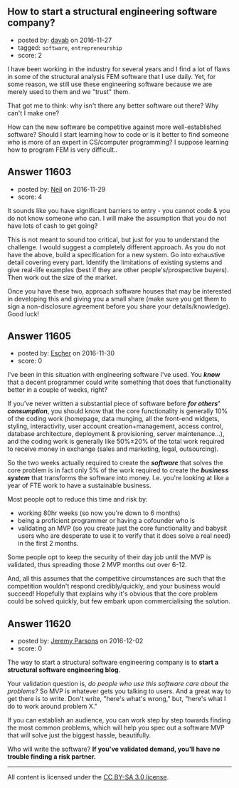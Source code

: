 ## How to start a structural engineering software company?

- posted by: [davab](https://stackexchange.com/users/6279811/davab) on 2016-11-27
- tagged: `software`, `entrepreneurship`
- score: 2

I have been working in the industry for several years and I find a lot of flaws in some of the structural analysis FEM software that I use daily. Yet, for some reason, we still use these engineering software because we are merely used to them and we "trust" them.   

That got me to think: why isn't there any better software out there? Why can't I make one?

How can the new software be competitive against more well-established software?
Should I start learning how to code or is it better to find someone who is more of an expert in CS/computer programming?  I suppose learning how to program FEM is very difficult..


## Answer 11603

- posted by: [Neil](https://stackexchange.com/users/2711480/neil) on 2016-11-29
- score: 4

It sounds like you have significant barriers to entry - you cannot code & you do not know someone who can. I will make the assumption that you do not have lots of cash to get going?

This is not meant to sound too critical, but just for you to understand the challenge. I would suggest a completely different approach. As you do not have the above, build a specification for a new system. Go into exhaustive detail covering every part. Identify the limitations of existing systems and give real-life examples (best if they are other people's/prospective buyers). Then work out the size of the market. 

Once you have these two, approach software houses that may be interested in developing this and giving you a small share (make sure you get them to sign a non-disclosure agreement before you share your details/knowledge). Good luck!


## Answer 11605

- posted by: [Escher](https://stackexchange.com/users/4623443/escher) on 2016-11-30
- score: 0

I've been in this situation with engineering software I've used. You ***know*** that a decent programmer could write something that does that functionality better in a couple of weeks, right? 

If you've never written a substantial piece of software before ***for others' consumption***, you should know that the core functionality is generally 10% of the coding work (homepage, data munging, all the front-end widgets, styling, interactivity, user account creation+management, access control, database architecture, deployment & provisioning, server maintenance...), and the coding work is generally like 50%±20%  of the total work required to receive money in exchange (sales and marketing, legal, outsourcing).

So the two weeks actually required to create the ***software*** that solves the core problem is in fact only 5% of the work required to create the ***business system*** that transforms the software into money. I.e. you're looking at like a year of FTE work to have a sustainable business.

Most people opt to reduce this time and risk by:

- working 80hr weeks (so now you're down to 6 months)
- being a proficient programmer or having a cofounder who is
- validating an MVP (so you create just the core functionality and babysit users who are desperate to use it to verify that it does solve a real need) in the first 2 months.

Some people opt to keep the security of their day job until the MVP is validated, thus spreading those 2 MVP months out over 6-12.

And, all this assumes that the competitive circumstances are such that the competition wouldn't respond credibly/quickly, and your business would succeed! Hopefully that explains why it's obvious that the core problem could be solved quickly, but few embark upon commercialising the solution.


## Answer 11620

- posted by: [Jeremy Parsons](https://stackexchange.com/users/497810/jeremy-parsons) on 2016-12-02
- score: 0

The way to start a structural software engineering company is to **start a structural software engineering blog**.

Your validation question is, *do people who use this software care about the problems?* So MVP is whatever gets you talking to users. And a great way to get there is to write. Don't write, "here's what's wrong," but, "here's what I do to work around problem X." 

If you can establish an audience, you can work step by step towards finding the most common problems, which will help you spec out a software MVP that will solve just the biggest hassle, beautifully.

Who will write the software? **If you've validated demand, you'll have no trouble finding a risk partner.**



---

All content is licensed under the [CC BY-SA 3.0 license](https://creativecommons.org/licenses/by-sa/3.0/).
